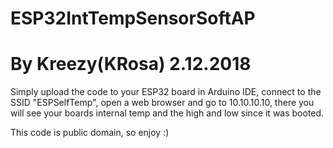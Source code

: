 # ESP32IntTempSensorSoftAP

# By Kreezy(KRosa) 2.12.2018

Simply upload the code to your ESP32 board in Arduino IDE, 
connect to the SSID "ESPSelfTemp", open a web browser and go to 10.10.10.10, 
there you will see your boards internal temp and the high and low since it was booted.

This code is public domain, so enjoy :)